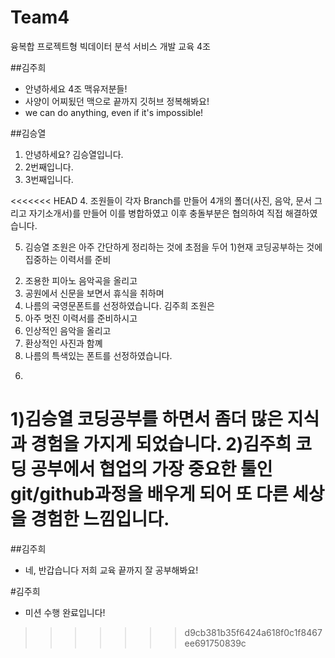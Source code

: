 # Team4
융복합 프로젝트형 빅데이터 분석 서비스 개발 교육 4조

##김주희
- 안녕하세요 4조 맥유저분들!
- 사양이 어찌됬던 맥으로 끝까지 깃허브 정복해봐요!
- we can do anything, even if it's impossible!

##김승열 
1. 안녕하세요? 김승열입니다.
2. 2번째입니다.
3. 3번째입니다.

<<<<<<< HEAD
4. 조원들이 각자 Branch를 만들어 
4개의 폴더(사진, 음악, 문서 그리고 자기소개서)를 만들어 이를 병합하였고
이후 충돌부분은 협의하여 직접 해결하였습니다. 


5. 김승열 조원은 아주 간단하게 정리하는 것에 초점을 두어
1)현재 코딩공부하는 것에 집중하는 이력서를 준비
2) 조용한 피아노 음악곡을 올리고
3)	공원에서 신문을 보면서 휴식을 취하며
4)	나름의 국영문폰트를 선정하였습니다. 
김주희 조원은
1)	아주 멋진 이력서를 준비하시고
2) 인상적인 음악을 올리고
3)	환상적인 사진과 함꼐
4)	나름의 특색있는 폰트를 선정하였습니다. 

6. 
1)김승열 코딩공부를 하면서 좀더 많은 지식과 경험을 가지게 되었습니다. 
2)김주희 코딩 공부에서 협업의 가장 중요한 툴인 git/github과정을 
배우게 되어 또 다른 세상을 경험한 느낌입니다. 
=======
##김주희
- 네, 반갑습니다 저희 교육 끝까지 잘 공부해봐요!

#김주희
 - 미션 수행 완료입니다!
>>>>>>> d9cb381b35f6424a618f0c1f8467ee691750839c
